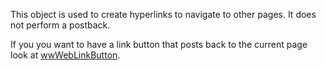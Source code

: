 ﻿This object is used to create hyperlinks to navigate to other pages. It does not perform a postback.

If you you want to have a link button that posts back to the current page look at [wwWebLinkButton](vfps://Topic/_1N80TF9TI).